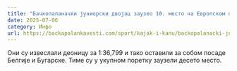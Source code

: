 ```yaml
---
title: "Бачкопаланачки јуниорски двојац заузео 10. место на Европском првенству"
date: 2025-07-06
category: Инфо
url: https://backapalankavesti.com/sport/kajak-i-kanu/backopalanacki-juniorski-dvojac-zauzeo-10-mesto-2/
---
```


Они су извеслали деоницу за 1:36,799 и тако оставили за собом посаде Белгије и Бугарске. Тиме су у укупном поретку заузели десето место.
